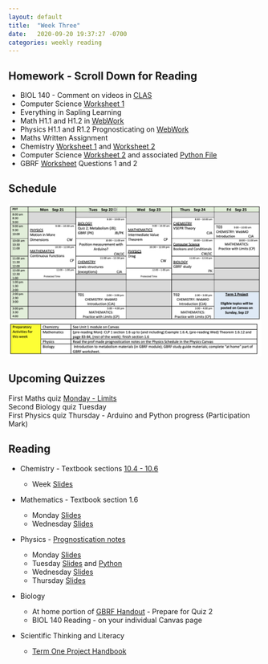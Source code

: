 ```yaml
---
layout: default
title:  "Week Three"
date:   2020-09-20 19:37:27 -0700
categories: weekly reading
---
```


## Homework - Scroll Down for Reading
- BIOL 140 - Comment on videos in [CLAS](https://clas2.arts.ubc.ca/science)
- Computer Science [Worksheet 1](https://canvas.ubc.ca/courses/62922/assignments/607511?module_item_id=2238689)  
- Everything in Sapling Learning 
- Math H1.1 and H1.2 in [WebWork](https://webwork.elearning.ubc.ca/webwork2/2020W1-2_SCIE_010_001/quiz_mode/MATH_Quiz_1/?effectiveUser=F9KXN5EOGI06&user=F9KXN5EOGI06&key=xSfJwqhlWxWfeMVlcwSieBZfajmyhvso)
- Physics H1.1 and R1.2 Prognosticating on [WebWork](https://webwork.elearning.ubc.ca/webwork2/2020W1-2_SCIE_010_001/quiz_mode/MATH_Quiz_1/?effectiveUser=F9KXN5EOGI06&user=F9KXN5EOGI06&key=xSfJwqhlWxWfeMVlcwSieBZfajmyhvso)
- Maths Written Assignment
- Chemistry [Worksheet 1](https://canvas.ubc.ca/courses/62920/files/9654436/download?wrap=1) and [Worksheet 2](https://canvas.ubc.ca/courses/62920/files/9759295/download?wrap=1)
- Computer Science [Worksheet 2](https://canvas.ubc.ca/courses/62922/assignments/688868?module_item_id=2404464) and associated [Python File](https://canvas.ubc.ca/courses/62922/files/9774495/download?wrap=1)
- GBRF [Worksheet](https://canvas.ubc.ca/courses/62806/files/9664574/download?wrap=1) Questions 1 and 2

## Schedule

![Week Three Schedule](/assets/w3schedule.png)

## Upcoming Quizzes

First Maths quiz [Monday - Limits](https://webwork.elearning.ubc.ca/webwork2/2020W1-2_SCIE_010_001/quiz_mode/MATH_Quiz_1/?effectiveUser=F9KXN5EOGI06&user=F9KXN5EOGI06&key=xSfJwqhlWxWfeMVlcwSieBZfajmyhvso)  
Second Biology quiz Tuesday  
First Physics quiz Thursday - Arduino and Python progress (Participation Mark)

## Reading

- Chemistry - Textbook sections [10.4 - 10.6](https://chem.libretexts.org/Bookshelves/General_Chemistry/Map%3A_General_Chemistry_%28Petrucci_et_al.%29/10%3A_Chemical_Bonding_I%3A_Basic_Concepts)
	- Week [Slides](https://canvas.ubc.ca/courses/62920/files/9653726/download?wrap=1)

- Mathematics - Textbook section 1.6
	- Monday [Slides](https://canvas.ubc.ca/courses/62921/files/9740324/download?wrap=1)
	- Wednesday [Slides](https://canvas.ubc.ca/courses/62921/files/9786166/download?wrap=1)

- Physics - [Prognostication notes](https://canvas.ubc.ca/courses/62922/files/9590019/download?wrap=1)
	- Monday [Slides](https://canvas.ubc.ca/courses/62922/files/9701834/download)
	- Tuesday [Slides](https://canvas.ubc.ca/courses/62922/files/9750649/download) and [Python](https://canvas.ubc.ca/courses/62922/files/9751065/download)
	- Wednesday [Slides](https://canvas.ubc.ca/courses/62922/files/9773968/download)
	- Thursday [Slides](https://canvas.ubc.ca/courses/62922/files/9775524/download?wrap=1)

- Biology 
	- At home portion of [GBRF Handout](https://canvas.ubc.ca/courses/62806/files/9176463/download?wrap=1) - Prepare for Quiz 2
	- BIOL 140 Reading - on your individual Canvas page
- Scientific Thinking and Literacy
	- [Term One Project Handbook](https://canvas.ubc.ca/courses/62807/files/9663802/download?download_frd=1)